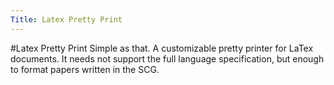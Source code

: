 ```yaml
---
Title: Latex Pretty Print
---
```

#Latex Pretty Print
Simple as that. A customizable pretty printer for LaTex documents. It needs not support the full language specification, but enough to format papers written in the SCG.
